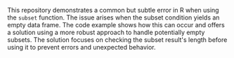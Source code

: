 This repository demonstrates a common but subtle error in R when using the `subset` function. The issue arises when the subset condition yields an empty data frame.  The code example shows how this can occur and offers a solution using a more robust approach to handle potentially empty subsets.  The solution focuses on checking the subset result's length before using it to prevent errors and unexpected behavior.